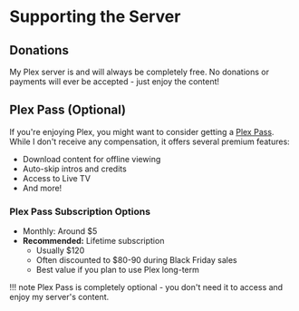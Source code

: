 # Supporting the Server

## Donations
My Plex server is and will always be completely free. No donations or payments will ever be accepted - just enjoy the content!

## Plex Pass (Optional)
If you're enjoying Plex, you might want to consider getting a [Plex Pass](https://www.plex.tv/plex-pass/). While I don't receive any compensation, it offers several premium features:

* Download content for offline viewing
* Auto-skip intros and credits
* Access to Live TV
* And more!

### Plex Pass Subscription Options
- Monthly: Around $5
- **Recommended:** Lifetime subscription
    - Usually $120
    - Often discounted to $80-90 during Black Friday sales
    - Best value if you plan to use Plex long-term

!!! note
    Plex Pass is completely optional - you don't need it to access and enjoy my server's content.
